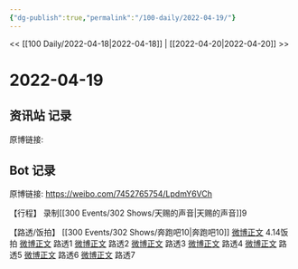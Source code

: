 ```yaml
---
{"dg-publish":true,"permalink":"/100-daily/2022-04-19/"}
---
```



<< [[100 Daily/2022-04-18\|2022-04-18]] | [[2022-04-20\|2022-04-20]] >>

# 2022-04-19

## 资讯站 记录

原博链接:

## Bot 记录

原博链接: https://weibo.com/7452765754/LpdmY6VCh

【行程】
录制[[300 Events/302 Shows/天赐的声音\|天赐的声音]]9

【路透/饭拍】
[[300 Events/302 Shows/奔跑吧10\|奔跑吧10]]
[微博正文](https://m.weibo.cn/6433509682/4759759893038911) 4.14饭拍
[微博正文](https://m.weibo.cn/5453477559/4759907829809775) 路透1
[微博正文](https://m.weibo.cn/5453477559/4759908590031226) 路透2
[微博正文](https://m.weibo.cn/5453477559/4759909298604718) 路透3
[微博正文](https://m.weibo.cn/5453477559/4759909729832929) 路透4
[微博正文](https://m.weibo.cn/5453477559/4759990189163685) 路透5
[微博正文](https://m.weibo.cn/5453477559/4759693635617601) 路透6
[微博正文](https://m.weibo.cn/5453477559/4759704355739181) 路透7
